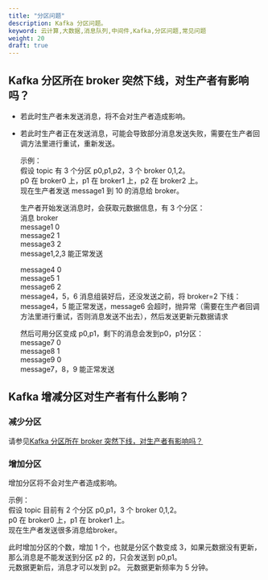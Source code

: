 ```yaml
---
title: "分区问题"
description: Kafka 分区问题。
keyword: 云计算,大数据,消息队列,中间件,Kafka,分区问题,常见问题
weight: 20
draft: true
---
```


## Kafka 分区所在 broker 突然下线，对生产者有影响吗？

- 若此时生产者未发送消息，将不会对生产者造成影响。
- 若此时生产者正在发送消息，可能会导致部分消息发送失败，需要在生产者回调方法里进行重试，重新发送。

  示例：  
  假设 topic 有 3 个分区 p0,p1,p2，3 个 broker 0,1,2。  
  p0 在 broker0 上，p1 在 broker1 上，p2 在 broker2 上。  
  现在生产者发送 message1 到 10 的消息给 broker。  

  生产者开始发送消息时，会获取元数据信息，有 3 个分区：  
  消息          broker  
  message1      0  
  message2      1  
  message3      2  
  message1,2,3 能正常发送  

  message4      0  
  message5      1  
  message6      2  
  message4，5，6 消息组装好后，还没发送之前，将 broker=2 下线：  
  message4，5 能正常发送，message6 会超时，抛异常（需要在生产者回调方法里进行重试，否则消息发送不出去），然后发送更新元数据请求  

  然后可用分区变成 p0,p1，剩下的消息会发到p0，p1分区：  
  message7      0  
  message8      1  
  message9      0  
  message7，8，9 能正常发送

## Kafka 增减分区对生产者有什么影响？

### 减少分区

请参见[Kafka 分区所在 broker 突然下线，对生产者有影响吗？](#kafka-分区所在-broker-突然下线对生产者有影响吗)

### 增加分区

增加分区将不会对生产者造成影响。  

示例：  
假设 topic 目前有 2 个分区 p0,p1，3 个 broker 0,1,2。  
p0 在 broker0 上，p1 在 broker1 上。  
现在生产者发送很多消息给broker。  

此时增加分区的个数，增加 1 个，也就是分区个数变成 3，如果元数据没有更新，那么消息是不能发送到分区 p2 的，只会发送到 p0,p1。  
元数据更新后，消息才可以发到 p2。 元数据更新频率为 5 分钟。  






